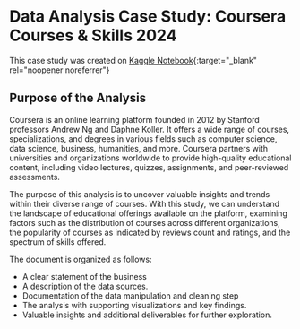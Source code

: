 # Data Analysis Case Study: Coursera Courses & Skills 2024

This case study was created on [Kaggle Notebook]([https://example.com](https://www.kaggle.com/code/murilozangari/coursera-courses-skills-2024/notebook)){:target="_blank" rel="noopener noreferrer"}

## Purpose of the Analysis 

Coursera is an online learning platform founded in 2012 by Stanford professors Andrew Ng and Daphne Koller. It offers a wide range of courses, specializations, and degrees in various fields such as computer science, data science, business, humanities, and more. Coursera partners with universities and organizations worldwide to provide high-quality educational content, including video lectures, quizzes, assignments, and peer-reviewed assessments.

The purpose of this analysis is to uncover valuable insights and trends within their diverse range of courses. With this study, we can understand the landscape of educational offerings available on the platform, examining factors such as the distribution of courses across different organizations, the popularity of courses as indicated by reviews count and ratings, and the spectrum of skills offered. 

The document is organized as follows:

* A clear statement of the business
* A description of the data sources.
* Documentation of the data manipulation and cleaning step
* The analysis with supporting visualizations and key findings.
* Valuable insights and additional deliverables for further exploration.
